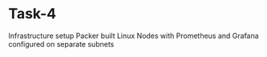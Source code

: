 # Task-4
Infrastructure setup
Packer built Linux Nodes with Prometheus and Grafana configured on separate subnets
